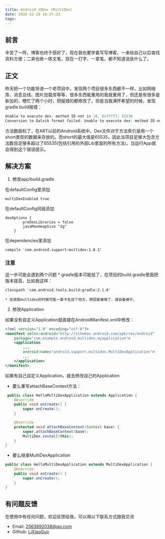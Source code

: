 ```yaml
---
title: Android 分Dex (MultiDex)
date: 2016-12-29 16:37:33
tags:
---
```

## 前言
 辛苦了一阵，博客也终于搭好了，现在我也要学着写写博客，一来给自己以后查找资料方便；二来也练一练文笔，现在一打字、一拿笔，都不知道说些什么了。
## 正文
 昨天把一个功能导进一个老项目中，发现两个项目很多东西都不一样，比如网络库、消息总线、图片加载库等等，很多东西能重用的我就重用了，但还是有很多是新加的，瞎忙了两个小时，把报错的都修改了。但是当我满怀希望的时候，发现gradle build报错：
<!--more-->
```java
Unable to execute dex: method ID not in [0, 0xffff]: 65536
Conversion to Dalvik format failed: Unable to execute dex: method ID not in [0, 0xffff]: 65536
```
 方法数超标了，在ART以前的Android系统中，Dex文件对于方法索引是用一个short类型的数据来存放的。而short的最大值是65535，因此当项目足够大包含方法数目足够多超过了65535(包括引用的外部Lib里面的所有方法)，当运行App就会得到这个错误提示。
## 解决方案
 1. 修改app/build.gradle
		
  在defaultConfig里添加
```
multiDexEnabled true
```
  在defaultConfig同级添加
```
dexOptions {
		preDexLibraries = false
		javaMaxHeapSize "2g"
	}
```
  在dependencies里添加
```
compile 'com.android.support:multidex:1.0.1'
```
  ### 注意
   这一步可能会遇到两个问题
    * gradle版本可能低了，在项目的build.gradle里面把版本提高，比如我这样：
```
classpath 'com.android.tools.build:gradle:2.1.0'
```
    * 在获取multidex的时候可能一直卡在这个地方，原因是被墙了，请自备梯子。

 2. 修改Application

  如果没有自定义Application就直接在AndroidManifest.xml中修改：
```xml
<?xml version="1.0" encoding="utf-8"?>
<manifest xmlns:android="http://schemas.android.com/apk/res/android"
	package="com.example.android.multidex.myapplication">
	<application
		...
		android:name="android.support.multidex.MultiDexApplication">
		...
	</application>
</manifest>
```
  如果有自己自定义Application，就去修改自己的Application
   * 要么重写attachBaseContext方法：
```java
 public class HelloMultiDexApplication extends Application {
	@Override
	public void onCreate() {
		super.onCreate();
	}

	@Override
	protected void attachBaseContext(Context base) {
		super.attachBaseContext(base);
		MultiDex.install(this);
	}
}
```
   * 要么继承MultiDexApplication
```java
public class HelloMultiDexApplication extends MultiDexApplication {
	@Override
	public void onCreate() {
		super.onCreate();
	}
}
```
 


## 有问题反馈
在使用中有任何问题，欢迎反馈给我，可以用以下联系方式跟我交流

* Email: 2563892038@qq.com
* Github: [LiXiaoGuo](https://github.com/LiXiaoGuo)